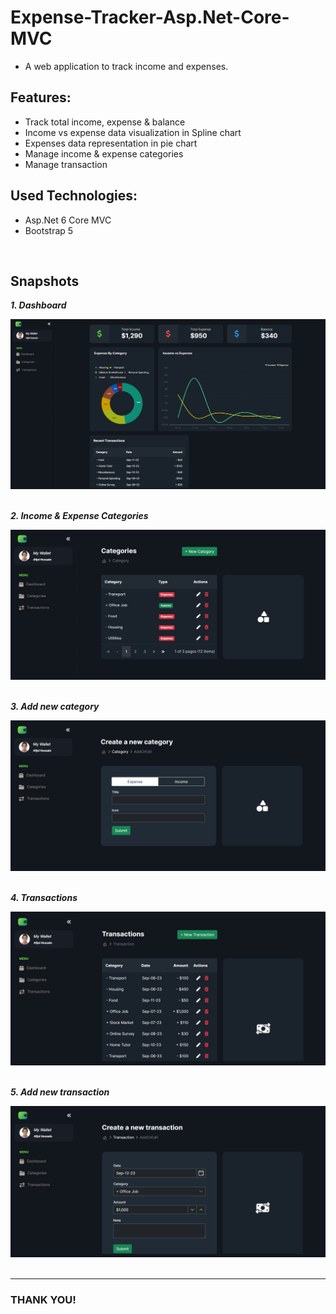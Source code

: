 # Expense-Tracker-Asp.Net-Core-MVC

* A web application to track income and expenses.

## Features:
* Track total income, expense & balance
* Income vs expense data visualization in Spline chart
* Expenses data representation in pie chart
* Manage income & expense categories
* Manage transaction


## Used Technologies:
* Asp.Net 6 Core MVC
* Bootstrap 5
<br>

## Snapshots
***1. Dashboard***

![screenshot](https://github.com/Afjol-77/Expense-Tracker-Asp.Net-Core-MVC/blob/main/Expense%20Tracker/wwwroot/Images/expense%20tracker%20home.png?raw=true)
<br>
<br>

***2. Income & Expense Categories***

![screenshot](https://github.com/Afjol-77/Expense-Tracker-Asp.Net-Core-MVC/blob/main/Expense%20Tracker/wwwroot/Images/expense%20tracker%20category.png?raw=true)
<br>
<br>

***3. Add new category***

![screenshot](https://github.com/Afjol-77/Expense-Tracker-Asp.Net-Core-MVC/blob/main/Expense%20Tracker/wwwroot/Images/expense%20tracker%20category%202.png?raw=true)
<br>
<br>

***4. Transactions***

![screenshot](https://github.com/Afjol-77/Expense-Tracker-Asp.Net-Core-MVC/blob/main/Expense%20Tracker/wwwroot/Images/expense%20tracker%20transaction.png?raw=true)
<br>
<br>

***5. Add new transaction***

![screenshot](https://github.com/Afjol-77/Expense-Tracker-Asp.Net-Core-MVC/blob/main/Expense%20Tracker/wwwroot/Images/expense%20tracker%20transaction%202.png?raw=true)
<br>
<br>

_____
### THANK YOU!


